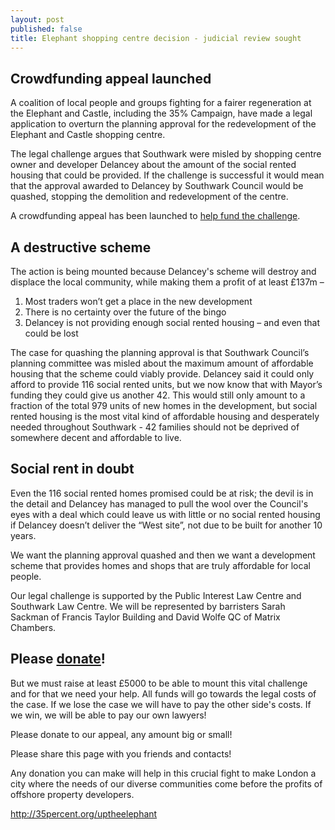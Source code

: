 ```yaml
---
layout: post
published: false
title: Elephant shopping centre decision - judicial review sought
---
```

## Crowdfunding appeal launched

A coalition of local people and groups fighting for a fairer regeneration at the Elephant and Castle, including the 35% Campaign, have made a legal application to overturn the planning approval for the redevelopment of the Elephant and Castle shopping centre.

The legal challenge argues that Southwark were misled by shopping centre owner and developer Delancey about the amount of the social rented housing that could be provided.  If the challenge is successful it would mean that the approval awarded to Delancey by Southwark Council would be quashed, stopping the demolition and redevelopment of the centre.

A crowdfunding appeal has been launched to [help fund the challenge]( https://www.crowdjustice.com/case/stop-the-elephant-shopping-centre-destruction).

## A destructive scheme

The action is being mounted because Delancey's scheme will destroy and displace the local community, while making them a profit of at least £137m – 

1. Most traders won’t get a place in the new development
1. There is no certainty over the future of the bingo 
1. Delancey is not providing enough social rented housing – and even that could be lost			

The case for quashing the planning approval is that Southwark Council’s planning committee was misled about the maximum amount of affordable housing that the scheme could viably provide.  Delancey said it could only afford to provide 116 social rented units, but we now know that with Mayor’s funding they could give us another 42. This would still only amount to a fraction of the total 979 units of new homes in the development, but social rented housing is the most vital kind of affordable housing and desperately needed throughout Southwark - 42 families should not be deprived of somewhere decent and affordable to live.

## Social rent in doubt

Even the 116 social rented homes promised could be at risk; the devil is in the detail and Delancey has managed to pull the wool over the Council's eyes with a deal which could leave us with little or no social rented housing if Delancey doesn’t deliver the “West site”, not due to be built for another 10 years.

We want the planning approval quashed and then we want a development scheme that provides homes and shops that are truly affordable for local people.

Our legal challenge is supported by the Public Interest Law Centre and Southwark Law Centre.  We will be represented by barristers Sarah Sackman of Francis Taylor Building and David Wolfe QC of Matrix Chambers.

## Please [donate](https://www.crowdjustice.com/case/stop-the-elephant-shopping-centre-destruction/)!

But we must raise at least £5000 to be able to mount this vital challenge and for that we need your help. All funds will go towards the legal costs of the case. If we lose the case we will have to pay the other side's costs. If we win, we will be able to pay our own lawyers!

Please donate to our appeal, any amount big or small!

Please share this page with you friends and contacts!

Any donation you can make will help in this crucial fight to make London a city where the needs of our diverse communities come before the profits of offshore property developers.

http://35percent.org/uptheelephant
